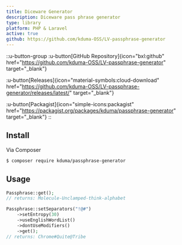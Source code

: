 ```yaml
---
title: Diceware Generator
description: Diceware pass phrase generator
type: library
platform: PHP & Laravel
active: true
github: https://github.com/kduma-OSS/LV-passphrase-generator
---
```


::u-button-group
:u-button[GitHub Repository]{icon="bxl:github" href="https://github.com/kduma-OSS/LV-passphrase-generator" target="_blank"}

:u-button[Releases]{icon="material-symbols:cloud-download" href="https://github.com/kduma-OSS/LV-passphrase-generator/releases/latest/" target="_blank"}

:u-button[Packagist]{icon="simple-icons:packagist" href="https://packagist.org/packages/kduma/passphrase-generator" target="_blank"}
::

## Install

Via Composer

``` bash
$ composer require kduma/passphrase-generator
```

## Usage

``` php
Passphrase::get();
// returns: Molecule-Unclamped-think-alphabet

Passphrase::setSeparators("!@#")
    ->setEntropy(30)
    ->useEnglishWordList()
    ->dontUseModifiers()
    ->get();
// returns: Chrome#Quite@Tribe
```